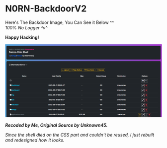 # N0RN-BackdoorV2


Here's The Backdoor Image, You Can See it Below ^^ <br>
*100% No Logger ^v^*

**Happy Hacking!** <br>

![N0RN-BackdoorV2](https://github.com/0x0v0/N0rn-BackdoorV2/blob/main/Capture.png)

***Recoded by Me, Original Source by Unknown45.***

<i>Since the shell died on the CSS part and couldn't be reused, I just rebuilt and redesigned how it looks.<i>
